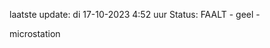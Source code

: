 laatste update: 
di 17-10-2023  4:52   uur 
Status: FAALT - geel - 
<div class="service R">microstation</div>